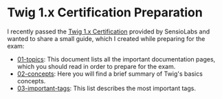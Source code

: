 # Twig 1.x Certification Preparation

I recently passed the [Twig 1.x Certification](https://certification.symfony.com/exams/twig.html) provided by SensioLabs and wanted to share a small guide, which I created while preparing for the exam:

- [01-topics](https://github.com/jschaedl/twig-1.x-certification-preparation/blob/main/01-topics.md): This document lists all the important documentation pages, which you should read in order to prepare for the exam.
- [02-concepts](https://github.com/jschaedl/twig-1.x-certification-preparation/blob/main/02-concepts.md): Here you will find a brief summary of Twig's basics concepts.
- [03-important-tags](https://github.com/jschaedl/twig-1.x-certification-preparation/blob/main/02-important-tags.md): This list describes the most important tags.
